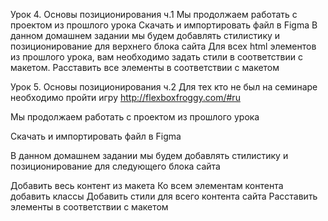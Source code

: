 Урок 4. Основы позиционирования ч.1
Мы продолжаем работать с проектом из прошлого урока
Скачать и импортировать файл в Figma
В данном домашнем задании мы будем добавлять стилистику и позиционирование для верхнего блока сайта
Для всех html элементов из прошлого урока, вам необходимо задать стили в соответствии с макетом.
Расставить все элементы в соответствии с макетом

Урок 5. Основы позиционирования ч.2
Для тех кто не был на семинаре необходимо пройти игру http://flexboxfroggy.com/#ru

Мы продолжаем работать с проектом из прошлого урока

Скачать и импортировать файл в Figma

В данном домашнем задании мы будем добавлять стилистику и позиционирование для следующего блока сайта

Добавить весь контент из макета
Ко всем элементам контента добавить классы
Добавить стили для всего контента сайта
Расставить элементы в соответствии с макетом